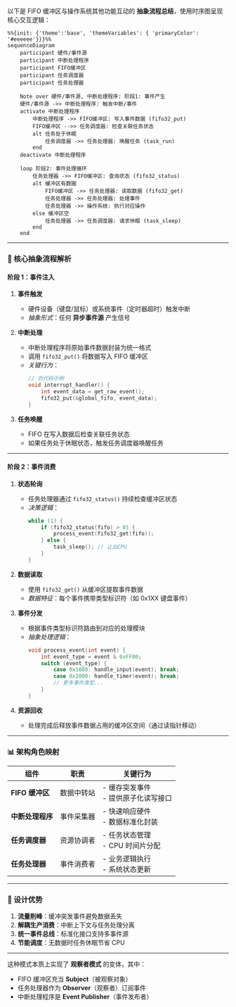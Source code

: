 以下是 FIFO 缓冲区与操作系统其他功能互动的 **抽象流程总结**，使用时序图呈现核心交互逻辑：

```mermaid
%%{init: {'theme':'base', 'themeVariables': { 'primaryColor': '#eeeeee'}}}%%
sequenceDiagram
    participant 硬件/事件源
    participant 中断处理程序
    participant FIFO缓冲区
    participant 任务调度器
    participant 任务处理器

    Note over 硬件/事件源, 中断处理程序: 阶段1: 事件产生
    硬件/事件源 ->> 中断处理程序: 触发中断/事件
    activate 中断处理程序
        中断处理程序 ->> FIFO缓冲区: 写入事件数据 (fifo32_put)
        FIFO缓冲区 -->> 任务调度器: 检查关联任务状态
        alt 任务处于休眠
            任务调度器 ->> 任务处理器: 唤醒任务 (task_run)
        end
    deactivate 中断处理程序

    loop 阶段2: 事件处理循环
        任务处理器 ->> FIFO缓冲区: 查询状态 (fifo32_status)
        alt 缓冲区有数据
            FIFO缓冲区 ->> 任务处理器: 读取数据 (fifo32_get)
            任务处理器 ->> 任务处理器: 处理事件
            任务处理器 ->> 操作系统: 执行对应操作
        else 缓冲区空
            任务处理器 ->> 任务调度器: 请求休眠 (task_sleep)
        end
    end
```

---

### 🔄 核心抽象流程解析

#### 阶段 1：事件注入
1. **事件触发**  
   - 硬件设备（键盘/鼠标）或系统事件（定时器超时）触发中断
   - *抽象形式*：任何 **异步事件源** 产生信号

2. **中断处理**  
   - 中断处理程序将原始事件数据封装为统一格式
   - 调用 `fifo32_put()` 将数据写入 FIFO 缓冲区
   - *关键行为*：  
     ```c
     // 伪代码示例
     void interrupt_handler() {
         int event_data = get_raw_event(); 
         fifo32_put(&global_fifo, event_data);
     }
     ```

3. **任务唤醒**  
   - FIFO 在写入数据后检查关联任务状态
   - 如果任务处于休眠状态，触发任务调度器唤醒任务

---

#### 阶段 2：事件消费
1. **状态轮询**  
   - 任务处理器通过 `fifo32_status()` 持续检查缓冲区状态
   - *决策逻辑*：  
     ```c
     while (1) {
         if (fifo32_status(fifo) > 0) {
             process_event(fifo32_get(fifo));
         } else {
             task_sleep(); // 让出CPU
         }
     }
     ```

2. **数据读取**  
   - 使用 `fifo32_get()` 从缓冲区提取事件数据
   - *数据特征*：每个事件携带类型标识符（如 0x1XX 键盘事件）

3. **事件分发**  
   - 根据事件类型标识符路由到对应的处理模块
   - *抽象处理逻辑*：  
     ```c
     void process_event(int event) {
         int event_type = event & 0xFF00;
         switch (event_type) {
             case 0x1000: handle_input(event); break;
             case 0x2000: handle_timer(event); break;
             // 更多事件类型...
         }
     }
     ```

4. **资源回收**  
   - 处理完成后释放事件数据占用的缓冲区空间（通过读指针移动）

---

### 📊 架构角色映射
| 组件             | 职责       | 关键行为                               |
| ---------------- | ---------- | -------------------------------------- |
| **FIFO 缓冲区**  | 数据中转站 | - 缓存突发事件<br>- 提供原子化读写接口 |
| **中断处理程序** | 事件采集器 | - 快速响应硬件<br>- 数据标准化封装     |
| **任务调度器**   | 资源协调者 | - 任务状态管理<br>- CPU 时间片分配     |
| **任务处理器**   | 事件消费者 | - 业务逻辑执行<br>- 系统状态更新       |

---

### 🌟 设计优势
1. **流量削峰**：缓冲突发事件避免数据丢失
2. **解耦生产消费**：中断上下文与任务处理分离
3. **统一事件总线**：标准化接口支持多事件源
4. **节能调度**：无数据时任务休眠节省 CPU

---

这种模式本质上实现了 **观察者模式** 的变体，其中：
- FIFO 缓冲区充当 **Subject**（被观察对象）
- 任务处理器作为 **Observer**（观察者）订阅事件
- 中断处理程序是 **Event Publisher**（事件发布者）